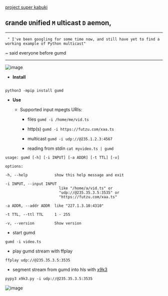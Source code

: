 [project super kabuki](https://github.com/futzu/threefive/blob/master/superkabuki.md)

## `G`rande `U`nified `M` ulticast `D` aemon, 


---
` " I've been googling for some time now, and still have yet to find a working example of Python multicast"`

~ said everyone before gumd


---
![image](https://user-images.githubusercontent.com/52701496/186205046-3577218f-e0e1-4e17-aca5-f2a8c9f3737f.png)

* __Install__

```smalltalk

python3 -mpip install gumd

```

* __Use__

   * Supported input mpegts URIs:
   
      * files  `gumd -i /home/me/vid.ts`
      * http(s) `gumd -i https://futzu.com/xaa.ts`
      * multicast `gumd -i udp://@235.1.2.3:4567`
  
      * reading from stdin `cat myvideo.ts | gumd`

```smalltalk
usage: gumd [-h] [-i INPUT] [-a ADDR] [-t TTL] [-v]

options:

-h, --help            show this help message and exit

-i INPUT, --input INPUT
                        like "/home/a/vid.ts" or
                        "udp://@235.35.3.5:3535" or
                        "https://futzu.com/xaa.ts"

-a ADDR, --addr ADDR  like "227.1.3.10:4310"

-t TTL, --ttl TTL     1 - 255

-v, --version         Show version

```
   * start gumd

```smalltalk
gumd -i video.ts
```


   * play gumd stream with ffplay

```smalltalk
ffplay udp://@235.35.3.5:3535
```
   * segment stream from gumd into hls with [x9k3](https://github.com/futzu/x9k3)

```smalltalk
pypy3 x9k3.py -i udp://@235.35.3.5:3535
```
 
![image](https://user-images.githubusercontent.com/52701496/166299701-72ee908a-5053-45fc-a716-4b8ca4b1ef32.png)
